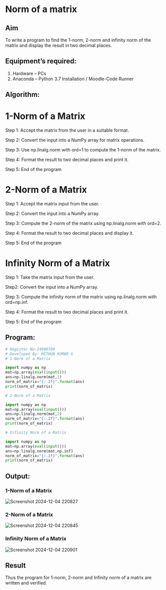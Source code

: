 # Norm of a matrix
## Aim
To write a program to find the 1-norm, 2-norm and infinity norm of the matrix and display the result in two decimal places.
## Equipment’s required:
1.	Hardware – PCs
2.	Anaconda – Python 3.7 Installation / Moodle-Code Runner
## Algorithm:

# 1-Norm of a Matrix
Step 1: Accept the matrix from the user in a suitable format.

Step 2: Convert the input into a NumPy array for matrix operations.


Step 3: Use np.linalg.norm with ord=1 to compute the 1-norm of the matrix.

Step 4: Format the result to two decimal places and print it.

Step 5: End of the program

# 2-Norm of a Matrix
Step 1: Accept the matrix input from the user.

Step 2: Convert the input into a NumPy array.

Step 3: Compute the 2-norm of the matrix using np.linalg.norm with ord=2.

Step 4:  Format the result to two decimal places and display it.

Step 5: End of the program

# Infinity Norm of a Matrix
Step 1: Take the matrix input from the user.

Step2: Convert the input into a NumPy array.

Step 3: Compute the infinity norm of the matrix using np.linalg.norm with ord=np.inf.

Step 4: Format the result to two decimal places and print it.

Step 5: End of the program
 
## Program:
```Python
# Register No:24900789
# Developed By: MITHUN KUMAR G
# 1-Norm of a Matrix

import numpy as np
mat=np.array(eval(input()))
ans=np.linalg.norm(mat,1)
norm_of_matrix="{:.2f}".format(ans)
print(norm_of_matrix)

# 2-Norm of a Matrix

import numpy as np
mat=np.array(eval(input()))
ans=np.linalg.norm(mat,2)
norm_of_matrix="{:.2f}".format(ans)
print(norm_of_matrix)

# Infinity Norm of a Matrix

import numpy as np
mat=np.array(eval(input()))
ans=np.linalg.norm(mat,np.inf)
norm_of_matrix="{:.2f}".format(ans)
print(norm_of_matrix)

```
## Output:
### 1-Norm of a Matrix
![Screenshot 2024-12-04 220827](https://github.com/user-attachments/assets/c715eb15-7644-4d40-bff4-8577f0393335)

### 2-Norm of a Matrix
![Screenshot 2024-12-04 220845](https://github.com/user-attachments/assets/5d4fe531-8696-4182-8560-a9c5e2c22ec0)

### Infinity Norm of a Matrix
![Screenshot 2024-12-04 220901](https://github.com/user-attachments/assets/8a253285-d3ad-486f-a849-60bb0bb3512b)

## Result
Thus the program for 1-norm, 2-norm and Infinity norm of a matrix are written and verified.
